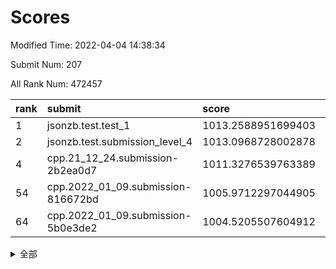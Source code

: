 # Scores

Modified Time: 2022-04-04 14:38:34

Submit Num: 207

All Rank Num: 472457

| rank |               submit               |       score        |       sigma        | pk_num |
| :--- | :--------------------------------- | :----------------- | :----------------- | :----- |
| 1    | jsonzb.test.test_1                 | 1013.2588951699403 | 0.8116207166067619 | 9129   |
| 2    | jsonzb.test.submission_level_4     | 1013.0968728002878 | 0.7790142899834596 | 9127   |
| 4    | cpp.21_12_24.submission-2b2ea0d7   | 1011.3276539763389 | 0.8049526073137884 | 9131   |
| 54   | cpp.2022_01_09.submission-816672bd | 1005.9712297044905 | 0.7189400588108388 | 9131   |
| 64   | cpp.2022_01_09.submission-5b0e3de2 | 1004.5205507604912 | 0.7129527722830514 | 9128   |


<details>
<summary>全部</summary>

| rank |                 submit                 |       score        |       sigma        | pk_num |
| :--- | :------------------------------------- | :----------------- | :----------------- | :----- |
| 1    | jsonzb.test.test_1                     | 1013.2588951699403 | 0.8116207166067619 | 9129   |
| 2    | jsonzb.test.submission_level_4         | 1013.0968728002878 | 0.7790142899834596 | 9127   |
| 3    | gobigger.level_3.submission_level_3_5  | 1011.956900541128  | 0.7830420514267427 | 9132   |
| 4    | cpp.21_12_24.submission-2b2ea0d7       | 1011.3276539763389 | 0.8049526073137884 | 9131   |
| 5    | gobigger.level_3.submission_level_3_21 | 1011.0635515282557 | 0.744851604395985  | 9133   |
| 6    | gobigger.level_3.submission_level_3_31 | 1011.0258880639316 | 0.7793337090221416 | 9129   |
| 7    | gobigger.level_3.submission_level_3_26 | 1010.7941277685815 | 0.7841002791061595 | 9127   |
| 8    | gobigger.level_3.submission_level_3_1  | 1010.7051817017577 | 0.7709588496469465 | 9136   |
| 9    | gobigger.level_3.submission_level_3_42 | 1010.7010269367304 | 0.7722024444255509 | 9135   |
| 10   | gobigger.level_3.submission_level_3_27 | 1010.6977181694385 | 0.7482551302310346 | 9130   |
| 11   | gobigger.level_3.submission_level_3_23 | 1010.6609833762442 | 0.7576225975909981 | 9130   |
| 12   | gobigger.level_3.submission_level_3_39 | 1010.5871865135148 | 0.7516809030326934 | 9130   |
| 13   | gobigger.level_3.submission_level_3_36 | 1010.503888990715  | 0.7370475877299376 | 9131   |
| 14   | gobigger.level_3.submission_level_3_44 | 1010.3914216357406 | 0.7708639730109732 | 9131   |
| 15   | gobigger.level_3.submission_level_3_2  | 1010.3821632871629 | 0.7621909397029912 | 9132   |
| 16   | gobigger.level_3.submission_level_3_18 | 1010.3635113772625 | 0.7740627695049566 | 9127   |
| 17   | gobigger.level_3.submission_level_3_43 | 1010.3114674030397 | 0.7510763559432568 | 9130   |
| 18   | gobigger.level_3.submission_level_3_48 | 1010.3054003284203 | 0.735598824665283  | 9133   |
| 19   | gobigger.level_3.submission_level_3_0  | 1010.2375643713768 | 0.7733915946334494 | 9126   |
| 20   | gobigger.level_3.submission_level_3_45 | 1010.2341330544102 | 0.7553713906972235 | 9130   |
| 21   | gobigger.level_3.submission_level_3_49 | 1010.2249348192506 | 0.7616848403487522 | 9129   |
| 22   | gobigger.level_3.submission_level_3_12 | 1010.1814133874503 | 0.7450647332955433 | 9132   |
| 23   | gobigger.level_3.submission_level_3_7  | 1010.1195265589015 | 0.7672875753602423 | 9128   |
| 24   | gobigger.level_3.submission_level_3_6  | 1010.1060554619098 | 0.7667185887648197 | 9132   |
| 25   | gobigger.level_3.submission_level_3_25 | 1010.0865143172704 | 0.7700350245211913 | 9127   |
| 26   | gobigger.level_3.submission_level_3_30 | 1010.0085768398721 | 0.7430591868435243 | 9137   |
| 27   | gobigger.level_3.submission_level_3_13 | 1010.0034413049141 | 0.7800888968429293 | 9132   |
| 28   | gobigger.level_3.submission_level_3_16 | 1009.9962660517826 | 0.7543826073994444 | 9135   |
| 29   | gobigger.level_3.submission_level_3_15 | 1009.9886950341698 | 0.7833120626659427 | 9126   |
| 30   | gobigger.level_3.submission_level_3_22 | 1009.9773069802947 | 0.7763441432788671 | 9128   |
| 31   | gobigger.level_3.submission_level_3_20 | 1009.9335093319507 | 0.758851819828191  | 9126   |
| 32   | gobigger.level_3.submission_level_3_40 | 1009.911617228092  | 0.7376975739644728 | 9130   |
| 33   | gobigger.level_3.submission_level_3_38 | 1009.8973450706183 | 0.7605532384150343 | 9128   |
| 34   | gobigger.level_3.submission_level_3_10 | 1009.886759385252  | 0.7296271978063811 | 9129   |
| 35   | gobigger.level_3.submission_level_3_35 | 1009.8599261953517 | 0.7368088118674039 | 9134   |
| 36   | gobigger.level_3.submission_level_3_33 | 1009.857681115988  | 0.7414335978059284 | 9130   |
| 37   | gobigger.level_3.submission_level_3_17 | 1009.5904848116201 | 0.7418409019669956 | 9124   |
| 38   | gobigger.level_3.submission_level_3_32 | 1009.4921202153815 | 0.7790388644418972 | 9132   |
| 39   | gobigger.level_3.submission_level_3_11 | 1009.4073435184272 | 0.7555772534445955 | 9128   |
| 40   | gobigger.level_3.submission_level_3_14 | 1009.3751307059762 | 0.7357142015803811 | 9131   |
| 41   | gobigger.level_3.submission_level_3_9  | 1009.3557005392199 | 0.7623890289606775 | 9131   |
| 42   | gobigger.level_3.submission_level_3_41 | 1009.3478516492498 | 0.7406019752332575 | 9132   |
| 43   | gobigger.level_3.submission_level_3_46 | 1009.3251749298228 | 0.7592906769506783 | 9125   |
| 44   | gobigger.level_3.submission_level_3_24 | 1009.2927242067153 | 0.751922382955228  | 9134   |
| 45   | gobigger.level_3.submission_level_3_37 | 1009.1855043748278 | 0.7305887617698006 | 9131   |
| 46   | gobigger.level_3.submission_level_3_3  | 1009.0999961766606 | 0.7476178773254003 | 9132   |
| 47   | gobigger.level_3.submission_level_3_19 | 1009.089249041899  | 0.7479670433091253 | 9127   |
| 48   | gobigger.level_3.submission_level_3_8  | 1009.0643787445745 | 0.7506427568491911 | 9130   |
| 49   | gobigger.level_3.submission_level_3_47 | 1009.0600007920581 | 0.7501204753996416 | 9132   |
| 50   | gobigger.level_3.submission_level_3_28 | 1009.0255271913489 | 0.7397529697252548 | 9132   |
| 51   | gobigger.level_3.submission_level_3_4  | 1008.7281656711003 | 0.7358614800476071 | 9129   |
| 52   | gobigger.level_3.submission_level_3_29 | 1008.2518758156259 | 0.7258054799577277 | 9125   |
| 53   | gobigger.level_3.submission_level_3_34 | 1008.0803546486585 | 0.7515290001339675 | 9129   |
| 54   | cpp.2022_01_09.submission-816672bd     | 1005.9712297044905 | 0.7189400588108388 | 9131   |
| 55   | gobigger.level_1.submission_level_1_34 | 1005.7517627315788 | 0.7149061426760931 | 9137   |
| 56   | gobigger.level_1.submission_level_1_11 | 1005.7085701140387 | 0.7337799703256365 | 9132   |
| 57   | gobigger.level_1.submission_level_1_46 | 1005.1055027868206 | 0.7235156457955213 | 9135   |
| 58   | gobigger.level_1.submission_level_1_32 | 1004.74323553535   | 0.7057032938239448 | 9131   |
| 59   | gobigger.level_1.submission_level_1_31 | 1004.6976275524149 | 0.7201123299062838 | 9125   |
| 60   | gobigger.level_1.submission_level_1_24 | 1004.5880041128731 | 0.7093840786562318 | 9130   |
| 61   | gobigger.level_1.submission_level_1_35 | 1004.5733921322956 | 0.7179121989526454 | 9134   |
| 62   | gobigger.level_1.submission_level_1_42 | 1004.5408212448438 | 0.7326735229942958 | 9129   |
| 63   | gobigger.level_1.submission_level_1_48 | 1004.5254806248192 | 0.7143863248578752 | 9134   |
| 64   | cpp.2022_01_09.submission-5b0e3de2     | 1004.5205507604912 | 0.7129527722830514 | 9128   |
| 65   | gobigger.level_1.submission_level_1_4  | 1004.290937829222  | 0.7169524712937161 | 9130   |
| 66   | gobigger.level_1.submission_level_1_15 | 1004.2012091309297 | 0.7119323410721533 | 9132   |
| 67   | gobigger.level_1.submission_level_1_26 | 1004.1957477909166 | 0.707668530423223  | 9135   |
| 68   | gobigger.level_1.submission_level_1_39 | 1004.0144903535322 | 0.7109012663284933 | 9130   |
| 69   | gobigger.level_1.submission_level_1_17 | 1003.9512319801545 | 0.7138865356390021 | 9126   |
| 70   | gobigger.level_1.submission_level_1_10 | 1003.9006717618912 | 0.7142763596501016 | 9129   |
| 71   | gobigger.level_1.submission_level_1_5  | 1003.873894845559  | 0.7170020940407564 | 9129   |
| 72   | gobigger.level_1.submission_level_1_27 | 1003.8294221460264 | 0.7170492328172977 | 9138   |
| 73   | gobigger.level_1.submission_level_1_13 | 1003.7824857262179 | 0.7224392549280187 | 9129   |
| 74   | gobigger.level_1.submission_level_1_9  | 1003.7416287226838 | 0.7179739734072572 | 9133   |
| 75   | gobigger.level_1.submission_level_1_36 | 1003.7300522592292 | 0.713852538459516  | 9126   |
| 76   | gobigger.level_1.submission_level_1_22 | 1003.5324691844357 | 0.7222218027044391 | 9125   |
| 77   | gobigger.level_1.submission_level_1_21 | 1003.4168459461476 | 0.7213138486071806 | 9128   |
| 78   | gobigger.level_1.submission_level_1_38 | 1003.3956172201857 | 0.7219725396203338 | 9133   |
| 79   | gobigger.level_1.submission_level_1_20 | 1003.3684190063263 | 0.7205132029598965 | 9128   |
| 80   | gobigger.level_1.submission_level_1_37 | 1003.311683997785  | 0.7225184325823889 | 9129   |
| 81   | gobigger.level_1.submission_level_1_33 | 1003.2745079561101 | 0.7137407813726578 | 9133   |
| 82   | gobigger.level_1.submission_level_1_8  | 1003.2506174528321 | 0.7215757535086906 | 9129   |
| 83   | gobigger.level_1.submission_level_1_40 | 1003.2490826602233 | 0.7110187863052277 | 9129   |
| 84   | gobigger.level_1.submission_level_1_44 | 1003.1865667515932 | 0.7188915911972601 | 9132   |
| 85   | gobigger.level_1.submission_level_1_47 | 1003.1399312847788 | 0.7167106859647738 | 9128   |
| 86   | gobigger.level_1.submission_level_1_19 | 1003.1258889226855 | 0.7371287104252167 | 9129   |
| 87   | gobigger.level_1.submission_level_1_29 | 1003.0901787400232 | 0.7104742043693654 | 9126   |
| 88   | gobigger.level_1.submission_level_1_30 | 1003.0649492502394 | 0.7142871674596217 | 9129   |
| 89   | gobigger.level_1.submission_level_1_1  | 1002.8901860463003 | 0.7089532270747751 | 9128   |
| 90   | gobigger.level_1.submission_level_1_45 | 1002.8754421859181 | 0.7166304757392347 | 9131   |
| 91   | gobigger.level_1.submission_level_1_3  | 1002.8405842736483 | 0.7107333829477965 | 9127   |
| 92   | gobigger.level_1.submission_level_1_49 | 1002.8309752915853 | 0.7173834315112741 | 9131   |
| 93   | gobigger.level_1.submission_level_1_2  | 1002.795228491692  | 0.7187520111095127 | 9129   |
| 94   | gobigger.level_1.submission_level_1_12 | 1002.7807048861424 | 0.7116805859430914 | 9131   |
| 95   | gobigger.level_1.submission_level_1_0  | 1002.7716825901098 | 0.7102939888997698 | 9134   |
| 96   | gobigger.level_1.submission_level_1_43 | 1002.5650682296185 | 0.7137492774135179 | 9129   |
| 97   | gobigger.level_1.submission_level_1_18 | 1002.5133145765684 | 0.7030445217783813 | 9128   |
| 98   | gobigger.level_1.submission_level_1_25 | 1002.4886513832558 | 0.706109052172597  | 9131   |
| 99   | gobigger.level_1.submission_level_1_14 | 1002.2852523467535 | 0.7179228434802859 | 9134   |
| 100  | gobigger.level_1.submission_level_1_6  | 1002.2388120601411 | 0.7161064175128502 | 9123   |
| 101  | gobigger.level_1.submission_level_1_41 | 1002.237659223322  | 0.7182559939679308 | 9131   |
| 102  | gobigger.level_1.submission_level_1_7  | 1001.9597666629622 | 0.7085730369258879 | 9130   |
| 103  | gobigger.level_1.submission_level_1_23 | 1001.7697860147244 | 0.7124265625703581 | 9127   |
| 104  | gobigger.level_1.submission_level_1_28 | 1001.7677829378989 | 0.7160693136812232 | 9125   |
| 105  | gobigger.level_1.submission_level_1_16 | 1001.6537351334351 | 0.7146944542220716 | 9131   |
| 106  | gobigger.random.submission_random_47   | 997.5311044937049  | 0.7080304229458357 | 9129   |
| 107  | gobigger.random.submission_random_26   | 997.0958336437142  | 0.6993893477603949 | 9136   |
| 108  | gobigger.random.submission_random_5    | 997.0891282904765  | 0.7061064139496603 | 9128   |
| 109  | gobigger.random.submission_random_34   | 997.054441120823   | 0.705350232344604  | 9130   |
| 110  | gobigger.random.submission_random_27   | 996.8690640553061  | 0.7070296882929288 | 9126   |
| 111  | gobigger.random.submission_random_0    | 996.7906569610681  | 0.7148430964166987 | 9127   |
| 112  | gobigger.random.submission_random_44   | 996.6147012616115  | 0.7012317794022881 | 9133   |
| 113  | gobigger.random.submission_random_31   | 996.5582551286104  | 0.7035071212783914 | 9133   |
| 114  | gobigger.random.submission_random_22   | 996.5113627891963  | 0.7152402309759855 | 9125   |
| 115  | gobigger.random.submission_random_12   | 996.5085476430539  | 0.7116275894075373 | 9129   |
| 116  | gobigger.random.submission_random_23   | 996.4837904798793  | 0.728116517499343  | 9131   |
| 117  | gobigger.random.submission_random_3    | 996.4569546550101  | 0.7050224394928506 | 9123   |
| 118  | gobigger.random.submission_random_40   | 996.3470254660062  | 0.7157463220955725 | 9120   |
| 119  | gobigger.random.submission_random_38   | 996.2881332790387  | 0.7160783437396748 | 9127   |
| 120  | gobigger.random.submission_random_7    | 996.220078018894   | 0.7141247789087865 | 9129   |
| 121  | gobigger.random.submission_random_45   | 996.1699023619115  | 0.7096064156926885 | 9130   |
| 122  | gobigger.random.submission_random_21   | 996.1139926866236  | 0.7144582688288597 | 9133   |
| 123  | gobigger.random.submission_random_1    | 996.071546472636   | 0.7239377560496729 | 9120   |
| 124  | gobigger.random.submission_random_2    | 996.0508516317983  | 0.7047897883606158 | 9130   |
| 125  | gobigger.random.submission_random_37   | 996.0391422424747  | 0.7190690283218034 | 9129   |
| 126  | gobigger.random.submission_random_39   | 995.9986199423473  | 0.713545167503807  | 9127   |
| 127  | gobigger.random.submission_random_4    | 995.9728886197066  | 0.7150897622975966 | 9130   |
| 128  | gobigger.random.submission_random_19   | 995.8927995070665  | 0.6986197686965206 | 9132   |
| 129  | gobigger.random.submission_random_43   | 995.8830535728165  | 0.7297947789077601 | 9128   |
| 130  | gobigger.random.submission_random_25   | 995.8779747792418  | 0.7143351742078049 | 9125   |
| 131  | gobigger.random.submission_random_33   | 995.8596465501256  | 0.7109815504647795 | 9121   |
| 132  | gobigger.random.submission_random_17   | 995.816632530446   | 0.7145850496457868 | 9130   |
| 133  | gobigger.random.submission_random_8    | 995.796678176871   | 0.7153479595777956 | 9129   |
| 134  | gobigger.random.submission_random_49   | 995.7574098241587  | 0.7077290003531163 | 9132   |
| 135  | gobigger.random.submission_random_42   | 995.6785495650827  | 0.7129336657756205 | 9136   |
| 136  | gobigger.random.submission_random_9    | 995.6147800201497  | 0.714973861924748  | 9134   |
| 137  | gobigger.random.submission_random_14   | 995.6105052452792  | 0.703295309596928  | 9126   |
| 138  | gobigger.random.submission_random_10   | 995.6081360724386  | 0.71621450642112   | 9130   |
| 139  | gobigger.random.submission_random_20   | 995.5901067838782  | 0.7106165804394492 | 9127   |
| 140  | gobigger.random.submission_random_41   | 995.5685804117942  | 0.7257469750105537 | 9132   |
| 141  | gobigger.random.submission_random_36   | 995.5469294959834  | 0.7243892773471899 | 9130   |
| 142  | gobigger.random.submission_random_18   | 995.5364295177258  | 0.7314564601237026 | 9134   |
| 143  | gobigger.random.submission_random_16   | 995.5250882750325  | 0.702974877660509  | 9125   |
| 144  | gobigger.random.submission_random_11   | 995.4742349479963  | 0.7119810508257207 | 9129   |
| 145  | gobigger.random.submission_random_28   | 995.4721892036471  | 0.7084328780963648 | 9130   |
| 146  | gobigger.random.submission_random_29   | 995.3208427587259  | 0.707363308429792  | 9129   |
| 147  | gobigger.random.submission_random_30   | 995.1855692326625  | 0.7140458295124059 | 9131   |
| 148  | gobigger.random.submission_random_13   | 995.1718836263973  | 0.7104903391025712 | 9129   |
| 149  | gobigger.random.submission_random_35   | 995.1128510800904  | 0.7187478652338192 | 9127   |
| 150  | gobigger.random.submission_random_32   | 995.0840810098645  | 0.7264588234832999 | 9125   |
| 151  | gobigger.random.submission_random_15   | 995.0638643047095  | 0.7161315897587389 | 9126   |
| 152  | gobigger.random.submission_random_46   | 995.0166208462903  | 0.7123866455732357 | 9129   |
| 153  | gobigger.level_2.submission_level_2_26 | 994.9841555251409  | 0.7097428442837078 | 9130   |
| 154  | gobigger.random.submission_random_6    | 994.9684628340606  | 0.7117857827061468 | 9130   |
| 155  | gobigger.random.submission_random_24   | 994.9601111921835  | 0.6987272175435938 | 9129   |
| 156  | gobigger.level_2.submission_level_2_17 | 994.7698807811431  | 0.7207455343147166 | 9128   |
| 157  | gobigger.random.submission_random_48   | 994.6821872583203  | 0.7183891266894351 | 9131   |
| 158  | gobigger.level_2.submission_level_2_20 | 994.2907369546683  | 0.7306325843401622 | 9129   |
| 159  | gobigger.level_2.submission_level_2_3  | 993.7298284010762  | 0.7432754006096723 | 9128   |
| 160  | gobigger.level_2.submission_level_2_21 | 993.6186957917209  | 0.7506218068799411 | 9131   |
| 161  | gobigger.level_2.submission_level_2_0  | 993.3087875261431  | 0.7179973618912912 | 9129   |
| 162  | gobigger.level_2.submission_level_2_42 | 993.2440232343827  | 0.7426175575775961 | 9134   |
| 163  | gobigger.level_2.submission_level_2_23 | 993.2322344789956  | 0.7326904090288074 | 9131   |
| 164  | gobigger.level_2.submission_level_2_5  | 993.0682835519492  | 0.7540871628068865 | 9134   |
| 165  | gobigger.level_2.submission_level_2_30 | 993.0204820279372  | 0.7375925341191304 | 9131   |
| 166  | gobigger.level_2.submission_level_2_32 | 993.0164766265532  | 0.717262604711764  | 9128   |
| 167  | gobigger.level_2.submission_level_2_8  | 992.9746548983267  | 0.7348489160619951 | 9130   |
| 168  | gobigger.level_2.submission_level_2_47 | 992.8907584351763  | 0.731418908478295  | 9131   |
| 169  | gobigger.level_2.submission_level_2_33 | 992.8764943448368  | 0.7253804588624804 | 9131   |
| 170  | gobigger.level_2.submission_level_2_44 | 992.875856709493   | 0.7463416869012963 | 9132   |
| 171  | gobigger.level_2.submission_level_2_37 | 992.8659535566297  | 0.7380188382425884 | 9128   |
| 172  | gobigger.level_2.submission_level_2_40 | 992.8164084174249  | 0.7242630260776897 | 9133   |
| 173  | gobigger.level_2.submission_level_2_2  | 992.7344263804324  | 0.7371766846344866 | 9130   |
| 174  | gobigger.level_2.submission_level_2_12 | 992.6589734663389  | 0.7280052668237232 | 9130   |
| 175  | gobigger.level_2.submission_level_2_13 | 992.5815967203833  | 0.7459161386704699 | 9127   |
| 176  | gobigger.level_2.submission_level_2_46 | 992.5714892040288  | 0.732504553901089  | 9132   |
| 177  | gobigger.level_2.submission_level_2_25 | 992.4541882516478  | 0.7243784215829042 | 9125   |
| 178  | gobigger.level_2.submission_level_2_35 | 992.2162900699977  | 0.741846558576615  | 9132   |
| 179  | gobigger.level_2.submission_level_2_38 | 992.2084639106462  | 0.7441437440854212 | 9127   |
| 180  | gobigger.level_2.submission_level_2_4  | 992.202397034901   | 0.7594382591900516 | 9129   |
| 181  | gobigger.level_2.submission_level_2_39 | 992.1493179697967  | 0.7650070869557394 | 9133   |
| 182  | gobigger.level_2.submission_level_2_19 | 992.1418337118183  | 0.7490210389331401 | 9130   |
| 183  | gobigger.level_2.submission_level_2_22 | 992.0874412036059  | 0.7480795316804435 | 9131   |
| 184  | gobigger.level_2.submission_level_2_29 | 992.0601738240568  | 0.7575947077660834 | 9122   |
| 185  | gobigger.level_2.submission_level_2_41 | 992.0536014660255  | 0.7586437228296853 | 9123   |
| 186  | gobigger.level_2.submission_level_2_18 | 992.0267611782306  | 0.750934443231125  | 9127   |
| 187  | gobigger.level_2.submission_level_2_6  | 991.9533434790735  | 0.7611823541557223 | 9133   |
| 188  | gobigger.level_2.submission_level_2_49 | 991.8773368350757  | 0.7334311905871288 | 9130   |
| 189  | gobigger.level_2.submission_level_2_24 | 991.6983246188897  | 0.7245073485118335 | 9125   |
| 190  | gobigger.level_2.submission_level_2_31 | 991.6786313066535  | 0.7556984703795252 | 9129   |
| 191  | gobigger.level_2.submission_level_2_27 | 991.5032817201306  | 0.7505402803096544 | 9129   |
| 192  | gobigger.level_2.submission_level_2_1  | 991.3023031770946  | 0.7527696182664789 | 9134   |
| 193  | gobigger.level_2.submission_level_2_48 | 991.2664386104144  | 0.7489816831425862 | 9128   |
| 194  | gobigger.level_2.submission_level_2_36 | 991.2542369439907  | 0.7666596201382887 | 9128   |
| 195  | gobigger.level_2.submission_level_2_9  | 991.1725889479573  | 0.7522318235438066 | 9130   |
| 196  | gobigger.level_2.submission_level_2_15 | 991.0952469157087  | 0.7636147556681455 | 9130   |
| 197  | gobigger.level_2.submission_level_2_7  | 990.926589039358   | 0.7529292727793804 | 9128   |
| 198  | gobigger.level_2.submission_level_2_28 | 990.8885353110205  | 0.7784220786156394 | 9127   |
| 199  | gobigger.level_2.submission_level_2_10 | 990.8097408335427  | 0.7831835237007748 | 9130   |
| 200  | gobigger.level_2.submission_level_2_43 | 990.7466489819273  | 0.7528173598487992 | 9130   |
| 201  | gobigger.level_2.submission_level_2_45 | 990.6655955642809  | 0.7474831135174993 | 9129   |
| 202  | gobigger.level_2.submission_level_2_14 | 990.4758675494242  | 0.7581046825940239 | 9128   |
| 203  | gobigger.level_2.submission_level_2_34 | 990.4324152720685  | 0.7828726790425717 | 9124   |
| 204  | gobigger.level_2.submission_level_2_16 | 989.8701670194572  | 0.7714145851297778 | 9132   |
| 205  | gobigger.level_2.submission_level_2_11 | 989.7970747057877  | 0.7924424829653415 | 9128   |
| 206  | gobigger.none.submission_none_1        | 978.1473502817382  | 1.2540892333337867 | 9132   |
| 207  | gobigger.none.submission_none_0        | 976.898226086565   | 1.4041443053657032 | 9133   |

</details>